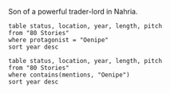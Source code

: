 Son of a powerful trader-lord in Nahria.  

 ```dataview
table status, location, year, length, pitch
from "80 Stories"
where protagonist = "Oenipe"
sort year desc
```

 ```dataview
table status, location, year, length, pitch
from "80 Stories"
where contains(mentions, "Oenipe")
sort year desc
```

